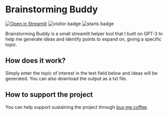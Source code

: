 # Brainstorming Buddy
[![Open in Streamlit](https://static.streamlit.io/badges/streamlit_badge_black_white.svg)](https://brainstorming-buddy.streamlit.app/)
![visitor badge](https://visitor-badge.glitch.me/badge?page_id=nainiayoub.brainstorming-buddy)
![starts badge](https://img.shields.io/github/stars/nainiayoub/brainstorming-buddy)

Brainstorming Buddy is a small streamlit helper tool that I built on GPT-3 to help me generate ideas and identify points to expand on, giving a specific topic.

## How does it work?
Simply enter the topic of interest in the text field below and ideas will be generated. You can also download the output as a txt file.

## How to support the project
You can help support sustaining the project through [buy me coffee](https://www.buymeacoffee.com/nainiayoub).
